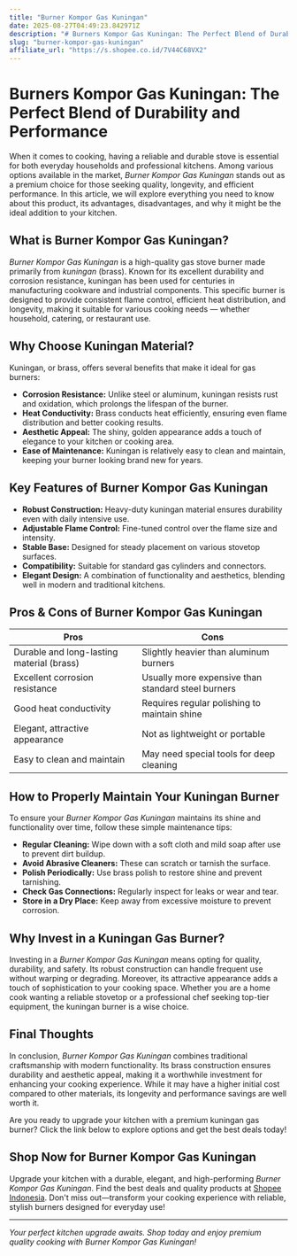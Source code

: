 ```yaml
---
title: "Burner Kompor Gas Kuningan"
date: 2025-08-27T04:49:23.842971Z
description: "# Burners Kompor Gas Kuningan: The Perfect Blend of Durability and Performance..."
slug: "burner-kompor-gas-kuningan"
affiliate_url: "https://s.shopee.co.id/7V44C68VX2"
---
```

# Burners Kompor Gas Kuningan: The Perfect Blend of Durability and Performance

When it comes to cooking, having a reliable and durable stove is essential for both everyday households and professional kitchens. Among various options available in the market, *Burner Kompor Gas Kuningan* stands out as a premium choice for those seeking quality, longevity, and efficient performance. In this article, we will explore everything you need to know about this product, its advantages, disadvantages, and why it might be the ideal addition to your kitchen.

## What is Burner Kompor Gas Kuningan?

*Burner Kompor Gas Kuningan* is a high-quality gas stove burner made primarily from *kuningan* (brass). Known for its excellent durability and corrosion resistance, kuningan has been used for centuries in manufacturing cookware and industrial components. This specific burner is designed to provide consistent flame control, efficient heat distribution, and longevity, making it suitable for various cooking needs — whether household, catering, or restaurant use.

## Why Choose Kuningan Material?

Kuningan, or brass, offers several benefits that make it ideal for gas burners:

- **Corrosion Resistance:** Unlike steel or aluminum, kuningan resists rust and oxidation, which prolongs the lifespan of the burner.
- **Heat Conductivity:** Brass conducts heat efficiently, ensuring even flame distribution and better cooking results.
- **Aesthetic Appeal:** The shiny, golden appearance adds a touch of elegance to your kitchen or cooking area.
- **Ease of Maintenance:** Kuningan is relatively easy to clean and maintain, keeping your burner looking brand new for years.

## Key Features of Burner Kompor Gas Kuningan

- **Robust Construction:** Heavy-duty kuningan material ensures durability even with daily intensive use.
- **Adjustable Flame Control:** Fine-tuned control over the flame size and intensity.
- **Stable Base:** Designed for steady placement on various stovetop surfaces.
- **Compatibility:** Suitable for standard gas cylinders and connectors.
- **Elegant Design:** A combination of functionality and aesthetics, blending well in modern and traditional kitchens.

## Pros & Cons of Burner Kompor Gas Kuningan

| **Pros**                                   | **Cons**                                |
|--------------------------------------------|----------------------------------------|
| Durable and long-lasting material (brass) | Slightly heavier than aluminum burners |
| Excellent corrosion resistance             | Usually more expensive than standard steel burners |
| Good heat conductivity                     | Requires regular polishing to maintain shine |
| Elegant, attractive appearance            | Not as lightweight or portable       |
| Easy to clean and maintain                 | May need special tools for deep cleaning |

## How to Properly Maintain Your Kuningan Burner

To ensure your *Burner Kompor Gas Kuningan* maintains its shine and functionality over time, follow these simple maintenance tips:

- **Regular Cleaning:** Wipe down with a soft cloth and mild soap after use to prevent dirt buildup.
- **Avoid Abrasive Cleaners:** These can scratch or tarnish the surface.
- **Polish Periodically:** Use brass polish to restore shine and prevent tarnishing.
- **Check Gas Connections:** Regularly inspect for leaks or wear and tear.
- **Store in a Dry Place:** Keep away from excessive moisture to prevent corrosion.

## Why Invest in a Kuningan Gas Burner?

Investing in a *Burner Kompor Gas Kuningan* means opting for quality, durability, and safety. Its robust construction can handle frequent use without warping or degrading. Moreover, its attractive appearance adds a touch of sophistication to your cooking space. Whether you are a home cook wanting a reliable stovetop or a professional chef seeking top-tier equipment, the kuningan burner is a wise choice.

## Final Thoughts

In conclusion, *Burner Kompor Gas Kuningan* combines traditional craftsmanship with modern functionality. Its brass construction ensures durability and aesthetic appeal, making it a worthwhile investment for enhancing your cooking experience. While it may have a higher initial cost compared to other materials, its longevity and performance savings are well worth it.

Are you ready to upgrade your kitchen with a premium kuningan gas burner? Click the link below to explore options and get the best deals today!

## Shop Now for Burner Kompor Gas Kuningan

Upgrade your kitchen with a durable, elegant, and high-performing *Burner Kompor Gas Kuningan*. Find the best deals and quality products at [Shopee Indonesia](https://s.shopee.co.id/7V44C68VX2). Don't miss out—transform your cooking experience with reliable, stylish burners designed for everyday use!

---

*Your perfect kitchen upgrade awaits. Shop today and enjoy premium quality cooking with Burner Kompor Gas Kuningan!*